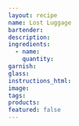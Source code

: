 ```yaml
---
layout: recipe
name: Lost Luggage
bartender:
description:
ingredients:
  - name:
    quantity:
garnish:
glass:
instructions_html:
image:
tags:
products:
featured: false
---
```

